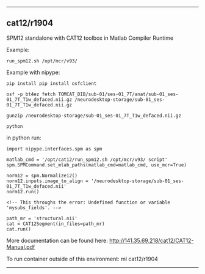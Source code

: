 
----------------------------------
## cat12/r1904 ##
SPM12 standalone with CAT12 toolbox in Matlab Compiler Runtime

Example:
```
run_spm12.sh /opt/mcr/v93/
```

Example with nipype:
```
pip install pip install osfclient

osf -p bt4ez fetch TOMCAT_DIB/sub-01/ses-01_7T/anat/sub-01_ses-01_7T_T1w_defaced.nii.gz /neurodesktop-storage/sub-01_ses-01_7T_T1w_defaced.nii.gz

gunzip /neurodesktop-storage/sub-01_ses-01_7T_T1w_defaced.nii.gz

python
```

in python run:
```
import nipype.interfaces.spm as spm

matlab_cmd = '/opt/cat12/run_spm12.sh /opt/mcr/v93/ script'
spm.SPMCommand.set_mlab_paths(matlab_cmd=matlab_cmd, use_mcr=True)

norm12 = spm.Normalize12()
norm12.inputs.image_to_align = '/neurodesktop-storage/sub-01_ses-01_7T_T1w_defaced.nii'
norm12.run()

<!-- This throughs the error: Undefined function or variable 'mysubs_fields'. -->

path_mr = 'structural.nii'
cat = CAT12Segment(in_files=path_mr)
cat.run() 
```

More documentation can be found here: http://141.35.69.218/cat12/CAT12-Manual.pdf

To run container outside of this environment: ml cat12/r1904

----------------------------------
